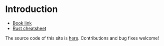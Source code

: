 # Introduction

* [Book link](https://doc.rust-lang.org/book/)
* [Rust cheatsheet](https://upsuper.github.io/rust-cheatsheet/)

The source code of this site is [here](https://github.com/psibi/rust-book-summary). Contributions and bug fixes
welcome!

